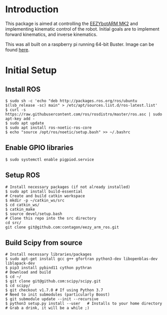 # Introduction
This package is aimed at controlling the [EEZYbotARM MK2](http://www.eezyrobots.it/eba_mk2.html) and implementing kinematic control of the robot. Initial goals are to implement forward kinematics, and inverse kinematics.

This was all built on a raspberry pi running 64-bit Buster. Image can be found [here](https://downloads.raspberrypi.org/raspios_arm64/images/raspios_arm64-2021-05-28/).

# Initial Setup
## Install ROS
```shell
$ sudo sh -c 'echo "deb http://packages.ros.org/ros/ubuntu $(lsb_release -sc) main" > /etc/apt/sources.list.d/ros-latest.list'
$ curl -s https://raw.githubusercontent.com/ros/rosdistro/master/ros.asc | sudo apt-key add -
$ sudo apt update
$ sudo apt install ros-noetic-ros-core
$ echo "source /opt/ros/noetic/setup.bash" >> ~/.bashrc
```

## Enable GPIO libraries
```shell
$ sudo systemctl enable pigpiod.service
```

## Setup ROS
```shell
# Install necessary packages (if not already installed)
$ sudo apt install build-essential
# Create and build catkin workspace
$ mkdir -p ~/catkin_ws/src
$ cd catkin_ws/
$ catkin_make
$ source devel/setup.bash
# Clone this repo into the src directory
cd src/
git clone git@github.com:contagon/eezy_arm_ros.git
```

## Build Scipy from source
```shell
# Install necessary libraries/packages
$ sudo apt-get install gcc g++ gfortran python3-dev libopenblas-dev liblapack-dev
$ pip3 install pybind11 cython pythran
# Download and build
$ cd ~/
$ git clone git@github.com:scipy/scipy.git
$ cd scipy/
$ git checkout v1.7.0 # If using Python 3.7
# Need to init submodules (particularly Boost)
$ git submodule update --init --recursive
$ python3 setup.py install --user   # Installs to your home directory
# Grab a drink, it will be a while ;)
```